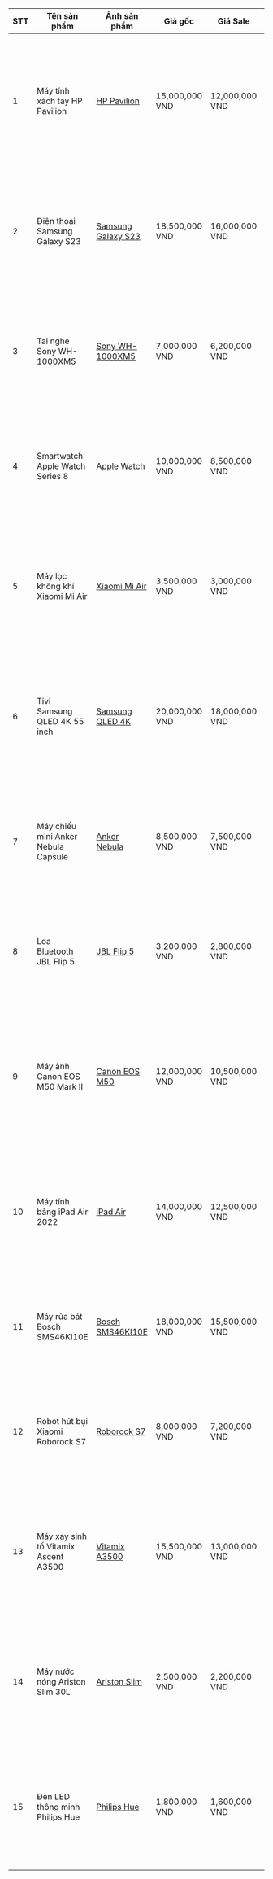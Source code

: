 | STT  | Tên sản phẩm                           | Ảnh sản phẩm                    | Giá gốc          | Giá Sale         | Chức năng                                  | Mô tả sản phẩm                                                              |
|------|----------------------------------------|---------------------------------|------------------|------------------|--------------------------------------------|-------------------------------------------------------------------------------|
| 1    | Máy tính xách tay HP Pavilion          | [HP Pavilion](link_anh)         | 15,000,000 VND   | 12,000,000 VND   | Dùng cho công việc, học tập, giải trí     | Máy tính xách tay HP Pavilion với màn hình 15.6 inch, chip Intel Core i5, 8GB RAM, 512GB SSD. Phù hợp cho công việc văn phòng và giải trí. |
| 2    | Điện thoại Samsung Galaxy S23         | [Samsung Galaxy S23](link_anh)  | 18,500,000 VND   | 16,000,000 VND   | Chụp ảnh, lướt web, giải trí, làm việc    | Samsung Galaxy S23 sở hữu màn hình Dynamic AMOLED 6.1 inch, camera 50MP, hiệu năng mạnh mẽ với chip Snapdragon 8 Gen 2. |
| 3    | Tai nghe Sony WH-1000XM5               | [Sony WH-1000XM5](link_anh)    | 7,000,000 VND    | 6,200,000 VND    | Chống ồn, nghe nhạc, hội thoại            | Tai nghe Sony WH-1000XM5 có công nghệ chống ồn chủ động, âm thanh chất lượng cao, thời gian sử dụng lên đến 30 giờ. |
| 4    | Smartwatch Apple Watch Series 8        | [Apple Watch](link_anh)        | 10,000,000 VND   | 8,500,000 VND    | Theo dõi sức khỏe, thông báo, thể thao    | Apple Watch Series 8 với màn hình Always-On Retina, tính năng đo điện tâm đồ, theo dõi giấc ngủ, theo dõi sức khỏe toàn diện. |
| 5    | Máy lọc không khí Xiaomi Mi Air       | [Xiaomi Mi Air](link_anh)       | 3,500,000 VND    | 3,000,000 VND    | Lọc không khí, giảm bụi, khử mùi         | Máy lọc không khí Xiaomi Mi Air giúp loại bỏ bụi mịn, vi khuẩn, và các tác nhân gây dị ứng, cải thiện chất lượng không khí trong nhà. |
| 6    | Tivi Samsung QLED 4K 55 inch           | [Samsung QLED 4K](link_anh)     | 20,000,000 VND   | 18,000,000 VND   | Xem phim 4K, chơi game, giải trí          | Tivi Samsung QLED 4K với màn hình 55 inch, hỗ trợ công nghệ HDR10+, hình ảnh sắc nét, sống động. Tích hợp nhiều tính năng thông minh. |
| 7    | Máy chiếu mini Anker Nebula Capsule   | [Anker Nebula](link_anh)       | 8,500,000 VND    | 7,500,000 VND    | Chiếu phim, thuyết trình, giải trí        | Máy chiếu mini Anker Nebula Capsule có thể chiếu hình ảnh lên đến 100 inch, hỗ trợ Android, âm thanh chất lượng cao. |
| 8    | Loa Bluetooth JBL Flip 5               | [JBL Flip 5](link_anh)         | 3,200,000 VND    | 2,800,000 VND    | Nghe nhạc, di động, chống nước            | Loa Bluetooth JBL Flip 5 có khả năng chống nước IPX7, âm thanh mạnh mẽ, thời gian sử dụng lên đến 12 giờ. |
| 9    | Máy ảnh Canon EOS M50 Mark II          | [Canon EOS M50](link_anh)      | 12,000,000 VND   | 10,500,000 VND   | Chụp ảnh, quay video, vlog, sáng tạo nội dung | Máy ảnh Canon EOS M50 Mark II với cảm biến 24.1MP, quay video 4K, màn hình lật, rất phù hợp cho những người đam mê vlogging và sáng tạo nội dung. |
| 10   | Máy tính bảng iPad Air 2022            | [iPad Air](link_anh)           | 14,000,000 VND   | 12,500,000 VND   | Dùng cho công việc, học tập, giải trí     | iPad Air 2022 với màn hình Liquid Retina 10.9 inch, chip Apple M1, hỗ trợ Apple Pencil, phù hợp cho công việc sáng tạo và học tập. |
| 11   | Máy rửa bát Bosch SMS46KI10E           | [Bosch SMS46KI10E](link_anh)   | 18,000,000 VND   | 15,500,000 VND   | Rửa bát, tiết kiệm thời gian              | Máy rửa bát Bosch SMS46KI10E có công nghệ rửa 3D, tiết kiệm nước và điện năng, với nhiều chế độ rửa linh hoạt. |
| 12   | Robot hút bụi Xiaomi Roborock S7       | [Roborock S7](link_anh)        | 8,000,000 VND    | 7,200,000 VND    | Hút bụi, lau nhà, làm sạch tự động        | Robot hút bụi Xiaomi Roborock S7 có khả năng hút mạnh mẽ và lau nhà hiệu quả với công nghệ cảm biến LiDAR. |
| 13   | Máy xay sinh tố Vitamix Ascent A3500   | [Vitamix A3500](link_anh)      | 15,500,000 VND   | 13,000,000 VND   | Xay sinh tố, chế biến thực phẩm, nấu ăn   | Máy xay sinh tố Vitamix Ascent A3500 có công suất mạnh mẽ, nhiều chế độ tự động, dễ dàng xay nhuyễn thực phẩm, làm sữa hạt, nước ép. |
| 14   | Máy nước nóng Ariston Slim 30L        | [Ariston Slim](link_anh)       | 2,500,000 VND    | 2,200,000 VND    | Làm nóng nước, tiết kiệm năng lượng       | Máy nước nóng Ariston Slim 30L tiết kiệm điện, công nghệ chống giật ELCB an toàn, thiết kế mỏng gọn, phù hợp với không gian nhỏ. |
| 15   | Đèn LED thông minh Philips Hue        | [Philips Hue](link_anh)        | 1,800,000 VND    | 1,600,000 VND    | Chiếu sáng thông minh, điều khiển từ xa   | Đèn LED Philips Hue có thể điều chỉnh màu sắc và độ sáng qua ứng dụng, tích hợp với hệ thống nhà thông minh, tiết kiệm năng lượng. |
